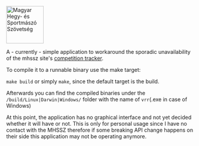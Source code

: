 <a href="https://mhssz.hu/"><img src="https://mhssz.hu/wp-content/uploads/2015/07/logo.png" alt="Magyar Hegy- és Sportmászó Szövetség" width="100" height="100"></a> 

A - currently - simple application to workaround the sporadic unavailability of the mhssz site's <a href="https://vr.mhssz.hu/">competition tracker</a>.

To compile it to a runnable binary use the make target:

```make build``` or simply  ```make```, since the default target is the build.

Afterwards you can find the compiled binaries under the `/build/Linux|Darwin|Windows/` folder with the name of `vrr`(.exe in case of Windows)

At this point, the application has no graphical interface and not yet decided whether it will have or not.
This is only for personal usage since I have no contact with the MHSSZ therefore if some breaking API change happens on their side this application may not be operating anymore.
